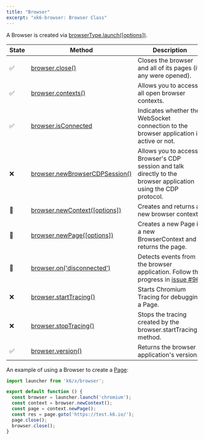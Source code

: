 ```yaml
---
title: "Browser"
excerpt: "xk6-browser: Browser Class"
---
```


<BrowserCompatibility/>

A Browser is created via [browserType.launch([options])](/javascript-api/xk6-browser/browsertype/#browsertype-launch-options).

| State | Method                                                                                         | Description                                                                                                     |
| - | ---------------------------------------------------------------------------------------------- | --------------------------------------------------------------------------------------------------------------- |
| ✅ | [browser.close()](/javascript-api/xk6-browser/browser/close)                                   | Closes the browser and all of its pages (if any were opened).                                                   |
| ✅ | [browser.contexts()](/javascript-api/xk6-browser/browser/contexts)                             | Allows you to access all open browser contexts.                                                                 |
| ✅ | [browser.isConnected](/javascript-api/xk6-browser/browser/isconnected)                         | Indicates whether the WebSocket connection to the browser application is active or not.                         |
| ❌ | [browser.newBrowserCDPSession()](/javascript-api/xk6-browser/browser/newbrowsercdpsession) | Allows you to access Browser's CDP session and talk directly to the browser application using the CDP protocol. |
| 🚧 | [browser.newContext([options])](/javascript-api/xk6-browser/browser/newcontext/)               | Creates and returns a new browser context.                                                                      |
| 🚧 | [browser.newPage([options])](/javascript-api/xk6-browser/browser/newpage)                      | Creates a new Page in a new BrowserContext and returns the page.                                                |
| 🚧 | [browser.on('disconnected')](/javascript-api/xk6-browser/browser/on)                       | Detects events from the browser application. Follow the progress in [issue #96](https://github.com/grafana/xk6-browser/issues/96). |
| ❌ | [browser.startTracing()](/javascript-api/xk6-browser/browser/starttracing)                  | Starts Chromium Tracing for debugging a Page.                                                                   |
| ❌ | [browser.stopTracing()](/javascript-api/xk6-browser/browser/stoptracing)                    | Stops the tracing created by the browser.startTracing() method.                                                 |
| ✅ | [browser.version()](/javascript-api/xk6-browser/browser/version)                               | Returns the browser application's version.                                                                      |

An example of using a Browser to create a [Page](/javascript-api/xk6-browser/page):

```javascript
import launcher from 'k6/x/browser';

export default function () {
  const browser = launcher.launch('chromium');
  const context = browser.newContext();
  const page = context.newPage();
  const res = page.goto('https://test.k6.io/');
  page.close();
  browser.close();
}
```
